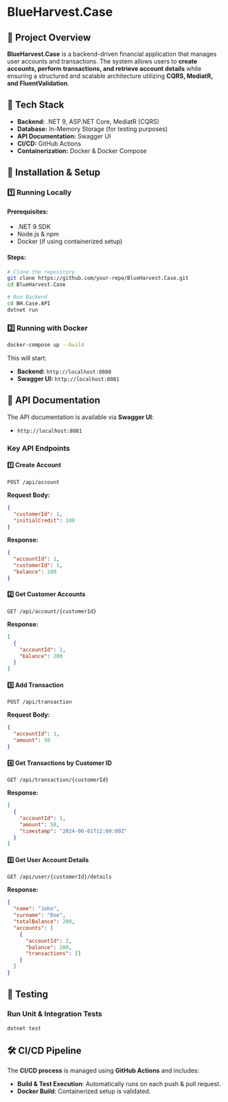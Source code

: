 # BlueHarvest.Case

## 📌 Project Overview

**BlueHarvest.Case** is a backend-driven financial application that manages user accounts and transactions. The system allows users to **create accounts, perform transactions, and retrieve account details** while ensuring a structured and scalable architecture utilizing **CQRS, MediatR, and FluentValidation**.

## 🚀 Tech Stack

- **Backend:** .NET 9, ASP.NET Core, MediatR (CQRS)
- **Database:** In-Memory Storage (for testing purposes)
- **API Documentation:** Swagger UI
- **CI/CD:** GitHub Actions
- **Containerization:** Docker & Docker Compose

## 🔧 Installation & Setup

### **1️⃣ Running Locally**

#### Prerequisites:

- .NET 9 SDK
- Node.js & npm
- Docker (if using containerized setup)

#### Steps:

```sh
# Clone the repository
git clone https://github.com/your-repo/BlueHarvest.Case.git
cd BlueHarvest.Case

# Run Backend
cd BH.Case.API
dotnet run

```

### **2️⃣ Running with Docker**

```sh
docker-compose up --build
```

This will start:

- **Backend:** `http://localhost:8080`
- **Swagger UI:** `http://localhost:8081`

## 📌 API Documentation

The API documentation is available via **Swagger UI**:
- `http://localhost:8081`

### **Key API Endpoints**

#### 1️⃣ Create Account

```http
POST /api/account
```

**Request Body:**

```json
{
  "customerId": 1,
  "initialCredit": 100
}
```

**Response:**

```json
{
  "accountId": 1,
  "customerId": 1,
  "balance": 100
}
```

#### 2️⃣ Get Customer Accounts

```http
GET /api/account/{customerId}
```

**Response:**

```json
[
  {
    "accountId": 1,
    "balance": 200
  }
]
```

#### 3️⃣ Add Transaction

```http
POST /api/transaction
```

**Request Body:**

```json
{
  "accountId": 1,
  "amount": 50
}
```

#### 4️⃣ Get Transactions by Customer ID

```http
GET /api/transaction/{customerId}
```

**Response:**

```json
[
  {
    "accountId": 1,
    "amount": 50,
    "timestamp": "2024-06-01T12:00:00Z"
  }
]
```

#### 5️⃣ Get User Account Details

```http
GET /api/user/{customerId}/details
```

**Response:**

```json
{
  "name": "John",
  "surname": "Doe",
  "totalBalance": 200,
  "accounts": [
    {
      "accountId": 1,
      "balance": 200,
      "transactions": []
    }
  ]
}
```

## 🧪 Testing

### **Run Unit & Integration Tests**

```sh
dotnet test
```

## 🛠 CI/CD Pipeline

The **CI/CD process** is managed using **GitHub Actions** and includes:
- **Build & Test Execution**: Automatically runs on each push & pull request.
- **Docker Build**: Containerized setup is validated.
